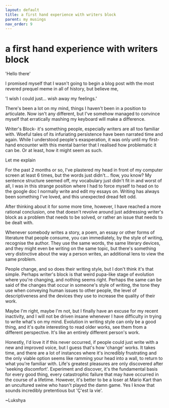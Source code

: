 ```yaml
---
layout: default
title: a first hand experience with writers block
parent: my musings
nav_order: 9
---
```


# a first hand experience with writers block

'Hello there'

I promised myself that I wasn't going to begin a blog post with the most revered prequel meme in all of history, but believe me,

'I wish I could just... wish away my feelings.'

There's been a lot on my mind, things I haven't been in a position to articulate. Now isn't any different, but I've somehow managed to convince myself that erratically mashing my keyboard will make a difference. 

Writer's Block- it's something people, especially writers are all too familiar with. Woeful tales of its infuriating persistence have been narrated time and again. While I understood people's exasperation, it was only until my first-hand encounter with this mental barrier that I realised how problematic it can be. Or at least, how it might seem as such.

Let me explain

For the past 2 months or so, I've plastered my head in front of my computer screen at least 6 times, but the words just didn't... flow, you know? My sentence structure seemed off, my vocabulary just didn't fit in and worst of all, I was in this strange position where I had to force myself to head on to the google doc I normally write and edit my essays on. Writing has always been something I've loved, and this unexpected dread felt odd. 

After thinking about it for some more time, however, I have reached a more rational conclusion, one that doesn't revolve around just addressing writer's block as a problem that needs to be solved, or rather an issue that needs to be dealt with. 

Whenever somebody writes a story, a poem, an essay or other forms of literature that people consume, you can immediately, by the style of writing, recognise the author. They use the same words, the same literary devices, and they might even be writing on the same topic, but there's something very distinctive about the way a person writes, an additional lens to view the same problem. 

People change, and so does their writing style, but I don't think it's that simple. Perhaps writer's block is that weird pupa-like stage of evolution where you're changing, and nothing seems right. Perhaps the same can be said of the changes that occur in someone's style of writing, the tone they use when conveying human issues to other people, the level of descriptiveness and the devices they use to increase the quality of their work.

 Maybe I'm right, maybe I'm not, but I finally have an excuse for my recent inactivity, and I will not be driven insane whenever I have difficulty in trying to write what's on my mind. Evolution in writing style can only be a good thing, and it's quite interesting to read older works, see them from a different perspective. It's like an entirely different person's work.  

 Honestly, I'd love it if this never occurred, if people could just write with a new and improved voice, but I guess that's how 'change' works. It takes time, and there are a lot of instances where it's incredibly frustrating and the only viable option seems like ramming your head into a wall, to return to what you're familiar with. Life's greatest pleasures are only discovered after 'seeking discomfort'. Experiment and discover, it's the fundamental basis for every good thing, every catastrophic failure that may have occurred in the course of a lifetime. However, it's better to be a loser at Mario Kart than an uncultured swine who hasn't played the damn game. Yes I know that sounds incredibly pretentious but 'Ç'est la vie'.

 ~Lukshya